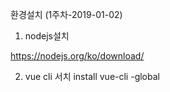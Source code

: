 환경설치 (1주차-2019-01-02)

1. nodejs설치 

https://nodejs.org/ko/download/

2. vue cli 서치
install vue-cli -global
